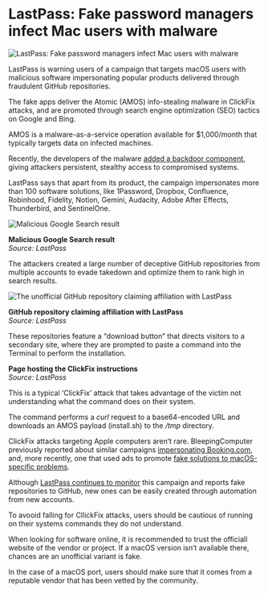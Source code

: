 # LastPass: Fake password managers infect Mac users with malware

![LastPass: Fake password managers infect Mac users with malware](https://www.bleepstatic.com/content/hl-images/2022/12/22/Lastpass.jpg)

LastPass is warning users of a campaign that targets macOS users with malicious software impersonating popular products delivered through fraudulent GitHub repositories.

The fake apps deliver the Atomic (AMOS) info-stealing malware in ClickFix attacks, and are promoted through search engine optimization (SEO) tactics on Google and Bing.

AMOS is a malware-as-a-service operation available for $1,000/month that typically targets data on infected machines.

Recently, the developers of the malware [added a backdoor component](https://www.bleepingcomputer.com/news/security/atomic-macos-infostealer-adds-backdoor-for-persistent-attacks/), giving attackers persistent, stealthy access to compromised systems.

LastPass says that apart from its product, the campaign impersonates more than 100 software solutions, like 1Password, Dropbox, Confluence, Robinhood, Fidelity, Notion, Gemini, Audacity, Adobe After Effects, Thunderbird, and SentinelOne.

![Malicious Google Search result](https://www.bleepstatic.com/images/news/u/1220909/2025/September/search.jpg)

**Malicious Google Search result**  
_Source: LastPass_

The attackers created a large number of deceptive GitHub repositories from multiple accounts to evade takedown and optimize them to rank high in search results.

![The unofficial GitHub repository claiming affiliation with LastPass](https://www.bleepstatic.com/images/news/u/1220909/2025/September/github.jpg)

**GitHub repository claiming affiliation with LastPass**  
_Source: LastPass_

These repositories feature a “download button” that directs visitors to a secondary site, where they are prompted to paste a command into the Terminal to perform the installation.

**Page hosting the ClickFix instructions**  
_Source: LastPass_

This is a typical ‘ClickFix’ attack that takes advantage of the victim not understanding what the command does on their system.

The command performs a _curl_ request to a base64-encoded URL and downloads an AMOS payload (install.sh) to the _/tmp_ directory.

ClickFix attacks targeting Apple computers aren’t rare. BleepingComputer previously reported about similar campaigns [impersonating Booking.com](https://www.bleepingcomputer.com/news/security/clickfix-attack-delivers-infostealers-rats-in-fake-bookingcom-emails/), and, more recently, one that used ads to promote [fake solutions to macOS-specific problems](https://www.bleepingcomputer.com/news/security/fake-mac-fixes-trick-users-into-installing-new-shamos-infostealer/).

Although [LastPass continues to monitor](https://blog.lastpass.com/posts/attack-targeting-macs-via-github-pages) this campaign and reports fake repositories to GitHub, new ones can be easily created through automation from new accounts.

To avooid falling for CllickFix attacks, users should be cautious of running on their systems commands they do not understand.

When looking for software online, it is recommended to trust the officiall website of the vendor or project. If a macOS version isn’t available there, chances are an unofficial variant is fake.

In the case of a macOS port, users should make sure that it comes from a reputable vendor that has been vetted by the community.